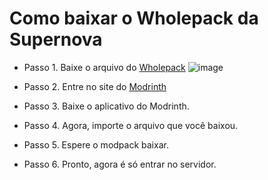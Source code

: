 # Como baixar o Wholepack da Supernova
* Passo 1. Baixe o arquivo do [Wholepack](https://github.com/user-attachments/files/17265965/mods.zip)
![image](https://github.com/user-attachments/assets/1cd08c00-a555-4678-b7ae-0f61d0ce511b)
* Passo 2. Entre no site do [Modrinth](mondrith.com/app)

* Passo 3. Baixe o aplicativo do Modrinth.
* Passo 4. Agora, importe o arquivo que você baixou.
* Passo 5. Espere o modpack baixar.
* Passo 6. Pronto, agora é só entrar no servidor.
